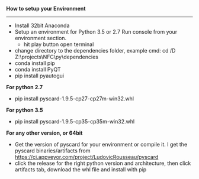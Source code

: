 
**How to setup your Environment**

----------

 - Install 32bit Anaconda
 - Setup an environment for Python 3.5 or 2.7 Run console from your
   environment section.
    - hit play button open terminal
 - change directory to the dependencies folder, example cmd: cd /D
   Z:\projects\NFC\py\dependencies
 - conda install pip
 - conda install PyQT
 - pip install pyautogui

**For python 2.7**
 - pip install pyscard-1.9.5-cp27-cp27m-win32.whl

**For python 3.5**
 - pip install pyscard-1.9.5-cp35-cp35m-win32.whl

**For any other version, or 64bit**
 - Get the version of pyscard for your environment or compile it.  I get
   the pyscard binaries/artifacts from
   https://ci.appveyor.com/project/LudovicRousseau/pyscard
  - click the release for the right python version and architecture, then
   click artifacts tab, download the whl file and install with pip